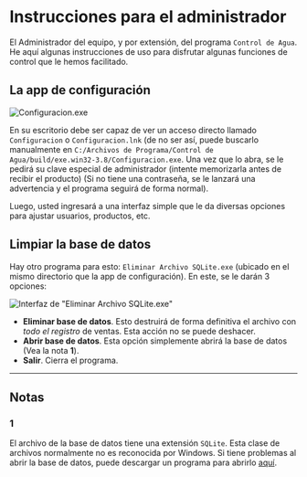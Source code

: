 # Instrucciones para el administrador

El Administrador del equipo, y por extensión, del programa `Control de Agua`. He aquí algunas instrucciones de
uso para disfrutar algunas funciones de control que le hemos facilitado.

## La app de configuración

![Configuracion.exe](https://controldeagua.github.io/ControlDeAgua-docs/admin_gui.png)

En su escritorio debe ser capaz de ver un acceso directo llamado `Configuracion` o `Configuracion.lnk` (de no ser así, puede buscarlo manualmente
en `C:/Archivos de Programa/Control de Agua/build/exe.win32-3.8/Configuracion.exe`. Una vez que lo abra, se le pedirá su clave especial de administrador (intente
memorizarla antes de recibir el producto) (Si no tiene una contraseña, se le lanzará una advertencia y el programa seguirá de forma normal).

Luego, usted ingresará a una interfaz simple que le da diversas opciones para ajustar usuarios, productos, etc.

## Limpiar la base de datos

Hay otro programa para esto: `Eliminar Archivo SQLite.exe` (ubicado en el mismo directorio que la app de configuración). En este, se le darán 3 opciones:

![Interfaz de "Eliminar Archivo SQLite.exe"](https://controldeagua.github.io/ControlDeAgua-docs/delete-db_interface.png)

- **Eliminar base de datos**. Esto destruirá de forma definitiva el archivo con _todo el registro_ de ventas. Esta acción no se puede deshacer.
- **Abrir base de datos**. Esta opción simplemente abrirá la base de datos (Vea la nota **1**).
- **Salir**. Cierra el programa.

****

## Notas

### 1

El archivo de la base de datos tiene una extensión `SQLite`. Esta clase de archivos normalmente no es reconocida por Windows. Si tiene problemas al abrir la base de datos, 
puede descargar un programa para abrirlo [aquí](http://sqlitebrowser.org/).
